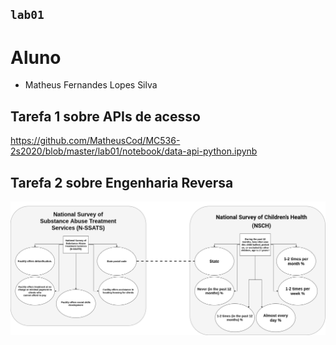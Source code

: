## `lab01`

# Aluno
* Matheus Fernandes Lopes Silva

## Tarefa 1 sobre APIs de acesso

https://github.com/MatheusCod/MC536-2s2020/blob/master/lab01/notebook/data-api-python.ipynb

## Tarefa 2 sobre Engenharia Reversa
![Diagrama de Orquestração](https://github.com/MatheusCod/MC536-2s2020/blob/master/lab01/images/Diagrama%20(1).png)

